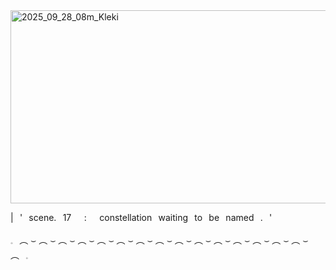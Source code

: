 <img width="736" height="309" alt="2025_09_28_08m_Kleki" src="https://github.com/user-attachments/assets/ba29ffbb-11de-418d-ae6b-bbbd7859305e" />


<p align="left">|⠀'⠀scene.⠀17⠀⠀:⠀⠀constellation⠀waiting⠀to⠀be⠀named⠀.⠀'</p>

<p align="left">𓈒⠀︵ ⌣ ︵ ⌣ ︵ ⌣ ︵ ⌣ ︵ ⌣ ︵ ⌣ ︵ ⌣ ︵ ⌣ ︵ ⌣ ︵ ⌣ ︵ ⌣ ︵ ⌣ ︵ ⌣ ︵ ⌣ ︵ ⌣ ︵⠀𓈒</p>
